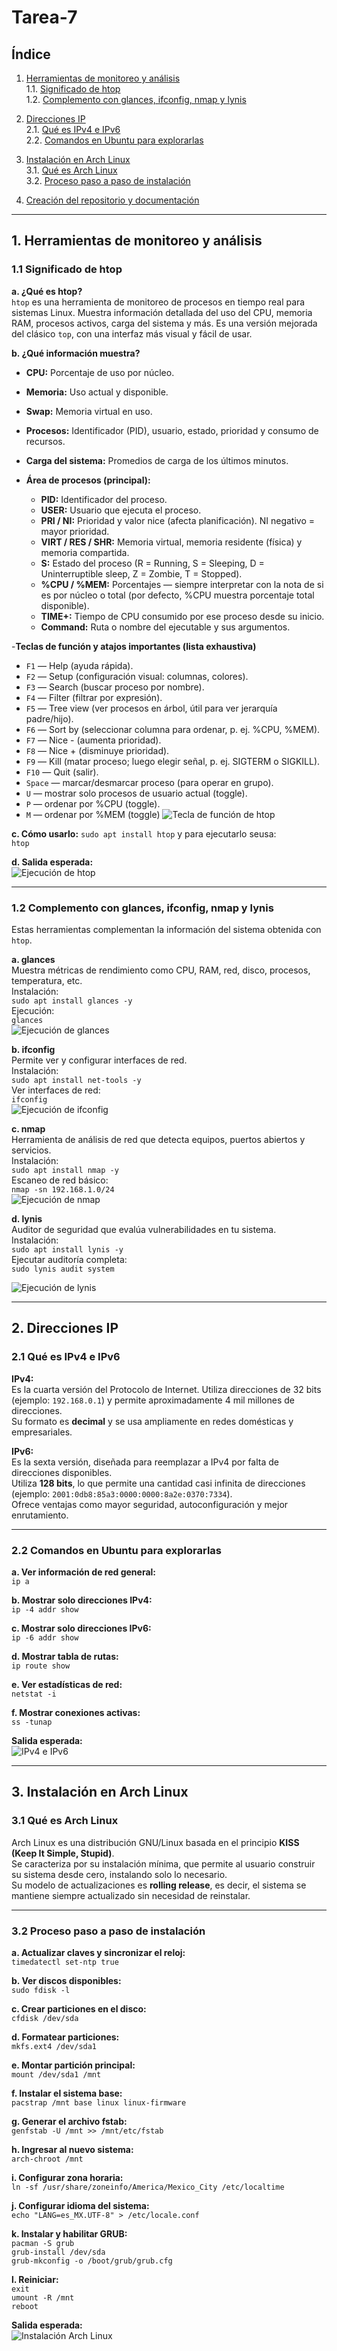 # Tarea-7

## Índice  

1. [Herramientas de monitoreo y análisis](#1-herramientas-de-monitoreo-y-análisis)  
   1.1. [Significado de htop](#11-significado-de-htop)  
   1.2. [Complemento con glances, ifconfig, nmap y lynis](#12-complemento-con-glances-ifconfig-nmap-y-lynis)  

2. [Direcciones IP](#2-direcciones-ip)  
   2.1. [Qué es IPv4 e IPv6](#21-qué-es-ipv4-e-ipv6)  
   2.2. [Comandos en Ubuntu para explorarlas](#22-comandos-en-ubuntu-para-explorarlas)  

3. [Instalación en Arch Linux](#3-instalación-en-arch-linux)  
   3.1. [Qué es Arch Linux](#31-qué-es-arch-linux)  
   3.2. [Proceso paso a paso de instalación](#32-proceso-paso-a-paso-de-instalación)  

4. [Creación del repositorio y documentación](#4-creación-del-repositorio-y-documentación)  

---

## 1. Herramientas de monitoreo y análisis  

### 1.1 Significado de htop  

**a. ¿Qué es htop?**  
`htop` es una herramienta de monitoreo de procesos en tiempo real para sistemas Linux. Muestra información detallada del uso del CPU, memoria RAM, procesos activos, carga del sistema y más. Es una versión mejorada del clásico `top`, con una interfaz más visual y fácil de usar.  

**b. ¿Qué información muestra?**  
- **CPU:** Porcentaje de uso por núcleo.  
- **Memoria:** Uso actual y disponible.  
- **Swap:** Memoria virtual en uso.  
- **Procesos:** Identificador (PID), usuario, estado, prioridad y consumo de recursos.  
- **Carga del sistema:** Promedios de carga de los últimos minutos.

- **Área de procesos (principal):**  
   - **PID:** Identificador del proceso.  
   - **USER:** Usuario que ejecuta el proceso.  
   - **PRI / NI:** Prioridad y valor nice (afecta planificación). NI negativo = mayor prioridad.  
   - **VIRT / RES / SHR:** Memoria virtual, memoria residente (física) y memoria compartida.  
   - **S:** Estado del proceso (R = Running, S = Sleeping, D = Uninterruptible sleep, Z = Zombie, T = Stopped).  
   - **%CPU / %MEM:** Porcentajes — siempre interpretar con la nota de si es por núcleo o total (por defecto, %CPU muestra porcentaje total disponible).  
   - **TIME+:** Tiempo de CPU consumido por ese proceso desde su inicio.  
   - **Command:** Ruta o nombre del ejecutable y sus argumentos.
 
     
-**Teclas de función y atajos importantes (lista exhaustiva)**

- `F1` — Help (ayuda rápida).  
- `F2` — Setup (configuración visual: columnas, colores).  
- `F3` — Search (buscar proceso por nombre).  
- `F4` — Filter (filtrar por expresión).  
- `F5` — Tree view (ver procesos en árbol, útil para ver jerarquía padre/hijo).  
- `F6` — Sort by (seleccionar columna para ordenar, p. ej. %CPU, %MEM).  
- `F7` — Nice - (aumenta prioridad).  
- `F8` — Nice + (disminuye prioridad).  
- `F9` — Kill (matar proceso; luego elegir señal, p. ej. SIGTERM o SIGKILL).  
- `F10` — Quit (salir).  
- `Space` — marcar/desmarcar proceso (para operar en grupo).  
- `U` — mostrar solo procesos de usuario actual (toggle).  
- `P` — ordenar por %CPU (toggle).  
- `M` — ordenar por %MEM (toggle)
![Tecla de función de htop](teclasf.png)


**c. Cómo usarlo:** 
`sudo apt install htop`
y para ejecutarlo seusa:  
`htop`

**d. Salida esperada:**  
![Ejecución de htop](htop.png)

---

### 1.2 Complemento con glances, ifconfig, nmap y lynis  

Estas herramientas complementan la información del sistema obtenida con `htop`.  

**a. glances**  
Muestra métricas de rendimiento como CPU, RAM, red, disco, procesos, temperatura, etc.  
Instalación:  
`sudo apt install glances -y`  
Ejecución:  
`glances`  
![Ejecución de glances](glances.png)


**b. ifconfig**  
Permite ver y configurar interfaces de red.  
Instalación:  
`sudo apt install net-tools -y`  
Ver interfaces de red:  
`ifconfig`  
![Ejecución de ifconfig](ifconfig.png)


**c. nmap**  
Herramienta de análisis de red que detecta equipos, puertos abiertos y servicios.  
Instalación:  
`sudo apt install nmap -y`  
Escaneo de red básico:  
`nmap -sn 192.168.1.0/24`  
![Ejecución de nmap](nmap.png)


**d. lynis**  
Auditor de seguridad que evalúa vulnerabilidades en tu sistema.  
Instalación:  
`sudo apt install lynis -y`  
Ejecutar auditoría completa:  
`sudo lynis audit system`  

![Ejecución de lynis](lynis.png)



---

## 2. Direcciones IP  

### 2.1 Qué es IPv4 e IPv6  

**IPv4:**  
Es la cuarta versión del Protocolo de Internet. Utiliza direcciones de 32 bits (ejemplo: `192.168.0.1`) y permite aproximadamente 4 mil millones de direcciones.  
Su formato es **decimal** y se usa ampliamente en redes domésticas y empresariales.  

**IPv6:**  
Es la sexta versión, diseñada para reemplazar a IPv4 por falta de direcciones disponibles.  
Utiliza **128 bits**, lo que permite una cantidad casi infinita de direcciones (ejemplo: `2001:0db8:85a3:0000:0000:8a2e:0370:7334`).  
Ofrece ventajas como mayor seguridad, autoconfiguración y mejor enrutamiento.  

---

### 2.2 Comandos en Ubuntu para explorarlas  

**a. Ver información de red general:**  
`ip a`  

**b. Mostrar solo direcciones IPv4:**  
`ip -4 addr show`  

**c. Mostrar solo direcciones IPv6:**  
`ip -6 addr show`  

**d. Mostrar tabla de rutas:**  
`ip route show`  

**e. Ver estadísticas de red:**  
`netstat -i`  

**f. Mostrar conexiones activas:**  
`ss -tunap`  

**Salida esperada:**  
![IPv4 e IPv6](ipv46.png)

---

## 3. Instalación en Arch Linux  

### 3.1 Qué es Arch Linux  

Arch Linux es una distribución GNU/Linux basada en el principio **KISS (Keep It Simple, Stupid)**.  
Se caracteriza por su instalación mínima, que permite al usuario construir su sistema desde cero, instalando solo lo necesario.  
Su modelo de actualizaciones es **rolling release**, es decir, el sistema se mantiene siempre actualizado sin necesidad de reinstalar.  

---

### 3.2 Proceso paso a paso de instalación  

**a. Actualizar claves y sincronizar el reloj:**  
`timedatectl set-ntp true`  

**b. Ver discos disponibles:**  
`sudo fdisk -l`  

**c. Crear particiones en el disco:**  
`cfdisk /dev/sda`  

**d. Formatear particiones:**  
`mkfs.ext4 /dev/sda1`  

**e. Montar partición principal:**  
`mount /dev/sda1 /mnt`  

**f. Instalar el sistema base:**  
`pacstrap /mnt base linux linux-firmware`  

**g. Generar el archivo fstab:**  
`genfstab -U /mnt >> /mnt/etc/fstab`  

**h. Ingresar al nuevo sistema:**  
`arch-chroot /mnt`  

**i. Configurar zona horaria:**  
`ln -sf /usr/share/zoneinfo/America/Mexico_City /etc/localtime`  

**j. Configurar idioma del sistema:**  
`echo "LANG=es_MX.UTF-8" > /etc/locale.conf`  

**k. Instalar y habilitar GRUB:**  
`pacman -S grub`  
`grub-install /dev/sda`  
`grub-mkconfig -o /boot/grub/grub.cfg`  

**l. Reiniciar:**  
`exit`  
`umount -R /mnt`  
`reboot`  

**Salida esperada:**  
![Instalación Arch Linux](imagenes/archlinux.png)
